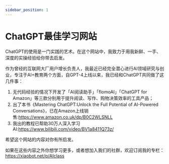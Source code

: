 ```yaml
---
sidebar_position: 1
---
```


# ChatGPT最佳学习网站

ChatGPT的使用是一门实践的艺术。在这个网站中，我致力于用我新鲜、一手、深度的实操经验给你带去启发。

作为曾经的互联网大厂用户增长负责人，我最近已经完全潜心进行AI领域研究与创业，专注于AI+教育两个方面，自GPT-4上线以来，我已经和ChatGPT共同做了这几件事：

1. 无代码经验的情况下开发了「AI阅读助手」「flomoAI」「ChatGPT for Amazon」等三款分别用于提升阅读、写作、购物决策效率的工具产品；
2. 出了本书《Mastering ChatGPT:Unlock the Full Potential of AI-Powered Conversations》，已在Amazon上线销售:https://www.amazon.co.uk/dp/B0C2WLSNLL
3. 我出的教程已帮助30万人深入学习AI:https://www.bilibili.com/video/BV1a8411Q73z/


希望这个网站的内容对你有所启发。

如果在这些内容之外你想学习更多，或者想加入我们的社群，欢迎订阅我的专栏：https://xiaobot.net/p/AIclass